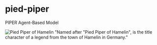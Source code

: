 # pied-piper
PIPER Agent-Based Model


![Pied Piper of Hamelin](https://upload.wikimedia.org/wikipedia/commons/thumb/d/d9/Pied_Piper2.jpg/593px-Pied_Piper2.jpg)
 "Named after "Pied Piper of Hamelin", is the title character of a legend from the town of Hamelin in Germany."
